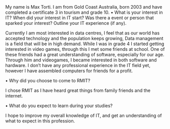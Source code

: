 <html>
  
  <head> 
  <title>Max Torti</title>
  My name is Max Torti. I am from Gold Coast Australia, born 2003 and have completed a certificate 3 in tourism and grade 10. 

  </head>
  
  <body
  I have knowledge in Java, MySQL, HTML and CSS, I am planning on learning Python and JavaScript in the future. 
In August 2017 when I was 14, I saved some money from my job, with this money I purchased the hardware needed to make an Ethereum mining rig. The mining rig was small (2x RX 570’s) but it really worked into my interest of computers, I have continued following computer hardware and software creation to this day.

• What is your interest in IT? When did your interest in IT start? Was there a event or person that sparked your interest? Outline your IT experience (if any). 

Currently I am most interested in data centres, I feel that as our world has accepted technology and the population keeps growing, Data management is a field that will be in high demand.
While I was in grade 4 I started getting interested in video games, through this I met some friends at school. One of these friends had a great understanding of software, especially for our age. Through him and videogames, I became interested in both software and hardware.
I don’t have any professional experience in the IT field yet, however I have assembled computers for friends for a profit.

• Why did you choose to come to RMIT? 

I chose RMIT as I have heard great things from family friends and the internet.

• What do you expect to learn during your studies?

I hope to improve my overall knowledge of IT, and get an understanding of what to expect in this profession.

  </body>
  
  </html>
